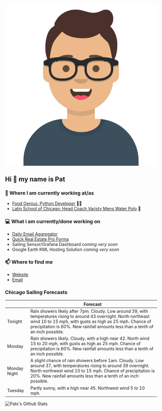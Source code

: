 [![Social banner for p-j-falconer](https://raw.githubusercontent.com/P-J-FALCONER/P-J-FALCONER/master/assets/avataaars.svg)](https://patfalconer.com/)
## Hi :wave: my name is Pat

### 💼 Where I am currently working at/as
- [Food Genius: Python Developer](https://getfoodgenius.com/) 🍔🐍
- [Latin School of Chicago: Head Coach Varisty Mens Water Polo](https://www.latinschool.org/) 🤽


### 💻 What i am currently/done working on
 - [Daily Email Aggregator](https://github.com/P-J-FALCONER/dott_daily_mail)
 - [Quick Real Estate Pro Forma](https://github.com/P-J-FALCONER/henry)
 - Sailing Sensor/Grafana Dashboard *coming very soon*
 - Google Earth KML Hosting Solution *coming very soon*

### 📫 Where to find me
 - [Website](https://patfalconer.com/)
 - [Email](mailto:patrick.j.falconer@gmail.com)


### Chicago Sailing Forecasts
|   | Forecast  |
|---|---|
| Tonight | Rain showers likely after 7pm. Cloudy. Low around 39, with temperatures rising to around 43 overnight. North northeast wind 10 to 15 mph, with gusts as high as 25 mph. Chance of precipitation is 60%. New rainfall amounts less than a tenth of an inch possible. |
| Monday | Rain showers likely. Cloudy, with a high near 42. North wind 15 to 20 mph, with gusts as high as 25 mph. Chance of precipitation is 60%. New rainfall amounts less than a tenth of an inch possible. |
| Monday Night | A slight chance of rain showers before 1am. Cloudy. Low around 37, with temperatures rising to around 39 overnight. North northwest wind 10 to 15 mph. Chance of precipitation is 20%. New rainfall amounts less than a tenth of an inch possible. |
| Tuesday | Partly sunny, with a high near 45. Northwest wind 5 to 10 mph. |

![Pats's Github Stats](https://github-readme-stats.vercel.app/api?username=p-j-falconer&show_icons=true&theme=radical)
